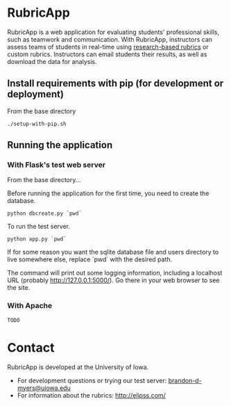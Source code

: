 # RubricApp

RubricApp is a web application for evaluating students' professional skills, such as teamwork and communication. With RubricApp, instructors can assess teams of students in real-time using [research-based rubrics](http://elipss.com/) or custom rubrics. Instructors can email students their results, as well as download the data for analysis.

## Install requirements with pip (for development or deployment)

From the base directory
```
./setup-with-pip.sh
```

## Running the application

### With Flask's test web server

From the base directory...

Before running the application for the first time, you need to create the database.
```
python dbcreate.py `pwd`
```

To run the test server.
```
python app.py `pwd`
```
If for some reason you want the sqlite database file and users directory to live somewhere else, replace \`pwd\` with the desired path.

The command will print out some logging information, including a localhost URL (probably http://127.0.0.1:5000/). Go there in your web browser to see the site.

### With Apache

```
TODO
```

# Contact

RubricApp is developed at the University of Iowa.

- For development questions or trying our test server: [brandon-d-myers@uiowa.edu](mailto:brandon-d-myers@uiowa.edu)
- For information about the rubrics: http://elipss.com/
